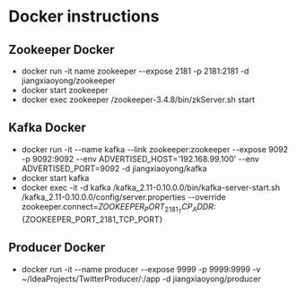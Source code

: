 Docker instructions
============================
Zookeeper Docker
----------------------------
- docker run -it name  zookeeper --expose 2181 -p 2181:2181 -d jiangxiaoyong/zookeeper
- docker start zookeeper
- docker exec zookeeper /zookeeper-3.4.8/bin/zkServer.sh start

Kafka Docker
----------------------------
- docker run -it --name kafka --link zookeeper:zookeeper --expose 9092 -p 9092:9092 --env ADVERTISED_HOST='192.168.99.100' --env ADVERTISED_PORT=9092 -d jiangxiaoyong/kafka
- docker start kafka
- docker exec -it -d kafka /kafka_2.11-0.10.0.0/bin/kafka-server-start.sh /kafka_2.11-0.10.0.0/config/server.properties --override zookeeper.connect=${ZOOKEEPER_PORT_2181_TCP_ADDR}:${ZOOKEEPER_PORT_2181_TCP_PORT}

Producer Docker
-----------------------------
- docker run -it --name producer --expose 9999 -p 9999:9999 -v ~/IdeaProjects/TwitterProducer/:/app -d jiangxiaoyong/producer